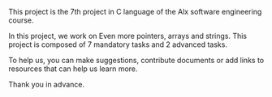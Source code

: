 This project is the 7th project in C language of the Alx software engineering course.

In this project, we work on Even more pointers, arrays and strings. This project is composed of 7 mandatory tasks and 2 advanced tasks.

To help us, you can make suggestions, contribute documents or add links to resources that can help us learn more.

Thank you in advance.
